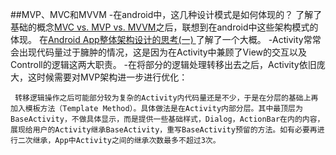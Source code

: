 ##MVP、MVC和MVVM
-在android中，这几种设计模式是如何体现的？
了解了基础的概念[MVC vs. MVP vs. MVVM](http://kb.cnblogs.com/page/120678/)之后，联想到在android中这些架构模式的体现。
在[Android App整体架构设计的思考(一) ](http://blog.csdn.net/luyi325xyz/article/details/43085409)了解了一个大概。
-Activity常常会出现代码量过于臃肿的情况，这是因为在Activity中兼顾了View的交互以及Controll的逻辑这两大职责。
-在将部分的逻辑处理转移出去之后，Activity依旧庞大，这时候需要对MVP架构进一步进行优化：
```
 转移逻辑操作之后可能部分较为复杂的Activity内代码量还是不少，于是在分层的基础上再加入模板方法（Template Method）。具体做法是在Activity内部分层。其中最顶层为BaseActivity，不做具体显示，而是提供一些基础样式，Dialog，ActionBar在内的内容，展现给用户的Activity继承BaseActivity，重写BaseActivity预留的方法。如有必要再进行二次继承，App中Activity之间的继承次数最多不超过3次。
 ```
